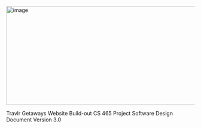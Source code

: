 <img width="528" height="264" alt="image" src="https://github.com/user-attachments/assets/9d2e6e80-62ea-4794-a140-c4f9515aaff5" />

Travlr Getaways Website Build-out 
CS 465 Project Software Design Document
Version 3.0
